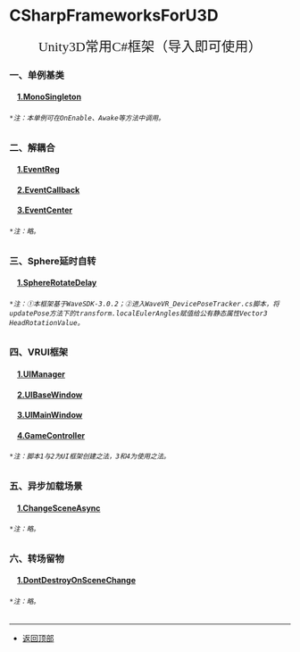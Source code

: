 <!--
 * @Description: CSharpFrameworksForU3D
 * @Version: 2.0
 * @Author: Luther
 * @Date: 2019-12-13 12:32:13
 * @LastEditors: Luther
 * @LastEditTime: 2019-12-15 17:03:01
 -->
# CSharpFrameworksForU3D
<div align="center"><font face="黑体" size=5>Unity3D常用C#框架（导入即可使用）</font></div>

### 一、单例基类
#### &emsp;[1.MonoSingleton](./01_单例基类/MonoSingleton/MonoSingleton.cs)
###### `*注：本单例可在OnEnable、Awake等方法中调用。`

### 二、解耦合
#### &emsp;[1.EventReg](./02_解耦合/CentralSystem/EventReg.cs)
#### &emsp;[2.EventCallback](./02_解耦合/CentralSystem/EventCallback.cs)
#### &emsp;[3.EventCenter](./02_解耦合/CentralSystem/EventCenter.cs)
###### `*注：略。`

### 三、Sphere延时自转
#### &emsp;[1.SphereRotateDelay](./03_Sphere延时自转/SphereRotateDelay.cs)
###### `*注：①本框架基于WaveSDK-3.0.2；②进入WaveVR_DevicePoseTracker.cs脚本，将updatePose方法下的transform.localEulerAngles赋值给公有静态属性Vector3 HeadRotationValue。`

### 四、VRUI框架
#### &emsp;[1.UIManager](./04_VRUI框架/UIManager/UIManager.cs)
#### &emsp;[2.UIBaseWindow](./04_VRUI框架/UIManager/UIBaseWindow.cs)
#### &emsp;[3.UIMainWindow](./04_VRUI框架/UIWindowCanvasManager/UIMainWindow.cs)
#### &emsp;[4.GameController](./04_VRUI框架/GameController/GameController.cs)
###### `*注：脚本1与2为UI框架创建之法，3和4为使用之法。`

### 五、异步加载场景
#### &emsp;[1.ChangeSceneAsync](./05_异步加载场景/SceneManager/ChangeSceneAsync.cs)
###### `*注：略。`

### 六、转场留物
#### &emsp;[1.DontDestroyOnSceneChange](./06_转场留物/DontDestroyOnSceneChange/DontDestroyOnSceneChange.cs)
###### `*注：略。`

---
- [返回顶部](#csharpframeworksforu3d)